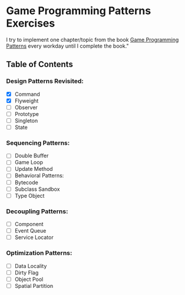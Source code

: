 # Game Programming Patterns Exercises
I try to implement one chapter/topic from the book [Game Programming Patterns](https://gameprogrammingpatterns.com "Game Programming Patterns") every workday until I complete the book."

## Table of Contents

### Design Patterns Revisited:

- [x] Command
- [x] Flyweight
- [ ]  Observer
- [ ] Prototype
- [ ] Singleton
- [ ] State

### Sequencing Patterns:

- [ ] Double Buffer
- [ ] Game Loop
- [ ] Update Method
- [ ] Behavioral Patterns:
- [ ] Bytecode
- [ ] Subclass Sandbox
- [ ] Type Object

### Decoupling Patterns:

- [ ] Component
- [ ] Event Queue
- [ ] Service Locator

### Optimization Patterns:

- [ ] Data Locality
- [ ] Dirty Flag
- [ ] Object Pool
- [ ] Spatial Partition
